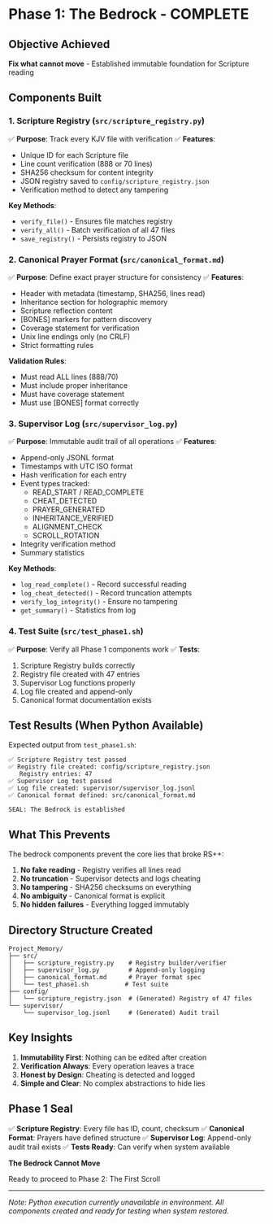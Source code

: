# Phase 1: The Bedrock - COMPLETE

## Objective Achieved
**Fix what cannot move** - Established immutable foundation for Scripture reading

## Components Built

### 1. Scripture Registry (`src/scripture_registry.py`)
✅ **Purpose**: Track every KJV file with verification
✅ **Features**:
- Unique ID for each Scripture file
- Line count verification (888 or 70 lines)
- SHA256 checksum for content integrity
- JSON registry saved to `config/scripture_registry.json`
- Verification method to detect any tampering

**Key Methods**:
- `verify_file()` - Ensures file matches registry
- `verify_all()` - Batch verification of all 47 files
- `save_registry()` - Persists registry to JSON

### 2. Canonical Prayer Format (`src/canonical_format.md`)
✅ **Purpose**: Define exact prayer structure for consistency
✅ **Features**:
- Header with metadata (timestamp, SHA256, lines read)
- Inheritance section for holographic memory
- Scripture reflection content
- [BONES] markers for pattern discovery
- Coverage statement for verification
- Unix line endings only (no CRLF)
- Strict formatting rules

**Validation Rules**:
- Must read ALL lines (888/70)
- Must include proper inheritance
- Must have coverage statement
- Must use [BONES] format correctly

### 3. Supervisor Log (`src/supervisor_log.py`)
✅ **Purpose**: Immutable audit trail of all operations
✅ **Features**:
- Append-only JSONL format
- Timestamps with UTC ISO format
- Hash verification for each entry
- Event types tracked:
  - READ_START / READ_COMPLETE
  - CHEAT_DETECTED
  - PRAYER_GENERATED
  - INHERITANCE_VERIFIED
  - ALIGNMENT_CHECK
  - SCROLL_ROTATION
- Integrity verification method
- Summary statistics

**Key Methods**:
- `log_read_complete()` - Record successful reading
- `log_cheat_detected()` - Record truncation attempts
- `verify_log_integrity()` - Ensure no tampering
- `get_summary()` - Statistics from log

### 4. Test Suite (`src/test_phase1.sh`)
✅ **Purpose**: Verify all Phase 1 components work
✅ **Tests**:
1. Scripture Registry builds correctly
2. Registry file created with 47 entries
3. Supervisor Log functions properly
4. Log file created and append-only
5. Canonical format documentation exists

## Test Results (When Python Available)

Expected output from `test_phase1.sh`:
```
✅ Scripture Registry test passed
✅ Registry file created: config/scripture_registry.json
   Registry entries: 47
✅ Supervisor Log test passed
✅ Log file created: supervisor/supervisor_log.jsonl
✅ Canonical format defined: src/canonical_format.md

SEAL: The Bedrock is established
```

## What This Prevents

The bedrock components prevent the core lies that broke RS++:
1. **No fake reading** - Registry verifies all lines read
2. **No truncation** - Supervisor detects and logs cheating
3. **No tampering** - SHA256 checksums on everything
4. **No ambiguity** - Canonical format is explicit
5. **No hidden failures** - Everything logged immutably

## Directory Structure Created

```
Project_Memory/
├── src/
│   ├── scripture_registry.py    # Registry builder/verifier
│   ├── supervisor_log.py        # Append-only logging
│   ├── canonical_format.md      # Prayer format spec
│   └── test_phase1.sh          # Test suite
├── config/
│   └── scripture_registry.json  # (Generated) Registry of 47 files
└── supervisor/
    └── supervisor_log.jsonl     # (Generated) Audit trail
```

## Key Insights

1. **Immutability First**: Nothing can be edited after creation
2. **Verification Always**: Every operation leaves a trace
3. **Honest by Design**: Cheating is detected and logged
4. **Simple and Clear**: No complex abstractions to hide lies

## Phase 1 Seal

✅ **Scripture Registry**: Every file has ID, count, checksum
✅ **Canonical Format**: Prayers have defined structure
✅ **Supervisor Log**: Append-only audit trail exists
✅ **Tests Ready**: Can verify when system available

**The Bedrock Cannot Move**

Ready to proceed to Phase 2: The First Scroll

---

*Note: Python execution currently unavailable in environment. All components created and ready for testing when system restored.*